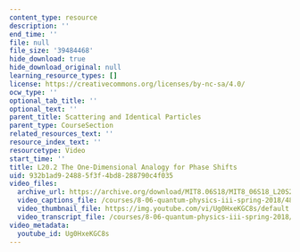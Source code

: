 ```yaml
---
content_type: resource
description: ''
end_time: ''
file: null
file_size: '39484468'
hide_download: true
hide_download_original: null
learning_resource_types: []
license: https://creativecommons.org/licenses/by-nc-sa/4.0/
ocw_type: ''
optional_tab_title: ''
optional_text: ''
parent_title: Scattering and Identical Particles
parent_type: CourseSection
related_resources_text: ''
resource_index_text: ''
resourcetype: Video
start_time: ''
title: L20.2 The One-Dimensional Analogy for Phase Shifts
uid: 932b1ad9-2488-5f3f-4bd8-288790c4f035
video_files:
  archive_url: https://archive.org/download/MIT8.06S18/MIT8_06S18_L20S2_300k.mp4
  video_captions_file: /courses/8-06-quantum-physics-iii-spring-2018/4892a76f590751e3a5591a7fde3f970d_Ug0HxeKGC8s.vtt
  video_thumbnail_file: https://img.youtube.com/vi/Ug0HxeKGC8s/default.jpg
  video_transcript_file: /courses/8-06-quantum-physics-iii-spring-2018/1b45d5122703c2f0197ad63cdf9d3c37_Ug0HxeKGC8s.pdf
video_metadata:
  youtube_id: Ug0HxeKGC8s
---
```

